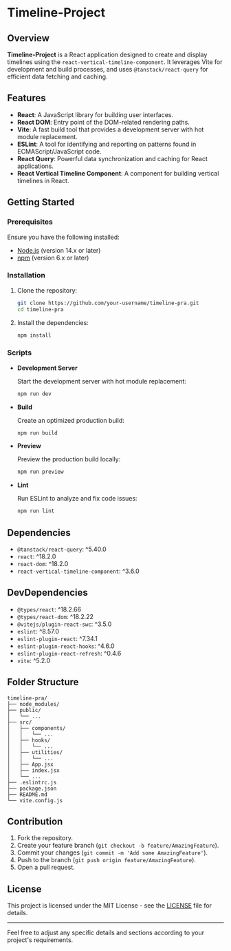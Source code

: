 # Timeline-Project

## Overview

**Timeline-Project** is a React application designed to create and display timelines using the `react-vertical-timeline-component`. It leverages Vite for development and build processes, and uses `@tanstack/react-query` for efficient data fetching and caching.

## Features

- **React**: A JavaScript library for building user interfaces.
- **React DOM**: Entry point of the DOM-related rendering paths.
- **Vite**: A fast build tool that provides a development server with hot module replacement.
- **ESLint**: A tool for identifying and reporting on patterns found in ECMAScript/JavaScript code.
- **React Query**: Powerful data synchronization and caching for React applications.
- **React Vertical Timeline Component**: A component for building vertical timelines in React.

## Getting Started

### Prerequisites

Ensure you have the following installed:

- [Node.js](https://nodejs.org/) (version 14.x or later)
- [npm](https://www.npmjs.com/) (version 6.x or later)

### Installation

1. Clone the repository:

   ```bash
   git clone https://github.com/your-username/timeline-pra.git
   cd timeline-pra
   ```

2. Install the dependencies:

   ```bash
   npm install
   ```

### Scripts

- **Development Server**

  Start the development server with hot module replacement:

  ```bash
  npm run dev
  ```

- **Build**

  Create an optimized production build:

  ```bash
  npm run build
  ```

- **Preview**

  Preview the production build locally:

  ```bash
  npm run preview
  ```

- **Lint**

  Run ESLint to analyze and fix code issues:

  ```bash
  npm run lint
  ```

## Dependencies

- `@tanstack/react-query`: ^5.40.0
- `react`: ^18.2.0
- `react-dom`: ^18.2.0
- `react-vertical-timeline-component`: ^3.6.0

## DevDependencies

- `@types/react`: ^18.2.66
- `@types/react-dom`: ^18.2.22
- `@vitejs/plugin-react-swc`: ^3.5.0
- `eslint`: ^8.57.0
- `eslint-plugin-react`: ^7.34.1
- `eslint-plugin-react-hooks`: ^4.6.0
- `eslint-plugin-react-refresh`: ^0.4.6
- `vite`: ^5.2.0

## Folder Structure

```plaintext
timeline-pra/
├── node_modules/
├── public/
│   └── ...
├── src/
│   ├── components/
│   │   └── ...
│   ├── hooks/
│   │   └── ...
│   ├── utilities/
│   │   └── ...
│   ├── App.jsx
│   ├── index.jsx
│   └── ...
├── .eslintrc.js
├── package.json
├── README.md
└── vite.config.js
```

## Contribution

1. Fork the repository.
2. Create your feature branch (`git checkout -b feature/AmazingFeature`).
3. Commit your changes (`git commit -m 'Add some AmazingFeature'`).
4. Push to the branch (`git push origin feature/AmazingFeature`).
5. Open a pull request.

## License

This project is licensed under the MIT License - see the [LICENSE](LICENSE) file for details.

---

Feel free to adjust any specific details and sections according to your project's requirements.
